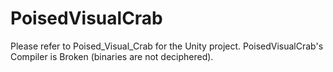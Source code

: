 # PoisedVisualCrab

Please refer to Poised_Visual_Crab for the Unity project. PoisedVisualCrab's Compiler is Broken (binaries are not deciphered).
